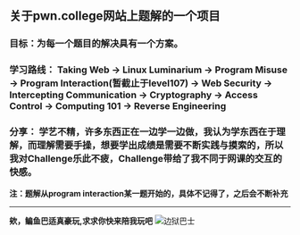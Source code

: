 ## 关于pwn.college网站上题解的一个项目
### 目标：为每一个题目的解决具有一个方案。
### 学习路线： Taking Web -> Linux Luminarium -> Program Misuse -> Program Interaction(暂截止于level107) -> Web Security -> Intercepting Communication -> Cryptography -> Access Control -> Computing 101 -> Reverse Engineering <br>
### 分享： 学艺不精，许多东西正在一边学一边做，我认为学东西在于理解，而理解需要手操，想要学出成绩是需要不断实践与摸索的，所以我对Challenge乐此不疲，Challenge带给了我不同于网课的交互的快感。<br>
**注：题解从program interaction某一题开始的，具体不记得了，之后会不断补充**
***
**欸，鳊鱼巴适真豪玩,求求你快来陪我玩吧**
![边狱巴士](https://picture.gptkong.com/20250210/1804d98fe8aa1c45aab970a601ade4ac77.jpg)
